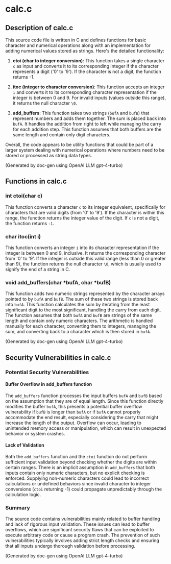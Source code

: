 
# calc.c

## Description of calc.c


This source code file is written in C and defines functions for basic character and numerical operations along with an implementation for adding numerical values stored as strings. Here's the detailed functionality:

1. **ctoi (char to integer conversion)**: This function takes a single character `c` as input and converts it to its corresponding integer if the character represents a digit ('0' to '9'). If the character is not a digit, the function returns -1.

2. **itoc (integer to character conversion)**: This function accepts an integer `i` and converts it to its corresponding character representation if the integer is between 0 and 9. For invalid inputs (values outside this range), it returns the null character `\0`.

3. **add_buffers**: This function takes two strings (`bufA` and `bufB`) that represent numbers and adds them together. The sum is placed back into `bufA`. It handles the addition from right to left while managing the carry for each addition step. This function assumes that both buffers are the same length and contain only digit characters. 

Overall, the code appears to be utility functions that could be part of a larger system dealing with numerical operations where numbers need to be stored or processed as string data types.

(Generated by doc-gen using OpenAI LLM gpt-4-turbo)

## Functions in calc.c


### int ctoi(char c)
This function converts a character `c` to its integer equivalent, specifically for characters that are valid digits (from '0' to '9'). If the character is within this range, the function returns the integer value of the digit. If `c` is not a digit, the function returns `-1`.

### char itoc(int i)
This function converts an integer `i` into its character representation if the integer is between 0 and 9, inclusive. It returns the corresponding character from '0' to '9'. If the integer is outside this valid range (less than 0 or greater than 9), the function returns the null character `\0`, which is usually used to signify the end of a string in C.

### void add_buffers(char *bufA, char *bufB)
This function adds two numeric strings represented by the character arrays pointed to by `bufA` and `bufB`. The sum of these two strings is stored back into `bufA`. This function calculates the sum by iterating from the least significant digit to the most significant, handling the carry from each digit. The function assumes that both `bufA` and `bufB` are strings of the same length and contain only numeric characters. The arithmetic is handled manually for each character, converting them to integers, managing the sum, and converting back to a character which is then stored in `bufA`.

(Generated by doc-gen using OpenAI LLM gpt-4-turbo)

## Security Vulnerabilities in calc.c


### Potential Security Vulnerabilities

#### Buffer Overflow in add_buffers function
The `add_buffers` function processes the input buffers `bufA` and `bufB` based on the assumption that they are of equal length. Since this function directly modifies the buffer `bufA`, this presents a potential buffer overflow vulnerability if `bufB` is longer than `bufA` or if `bufA` cannot properly accommodate the end result, especially considering the carry that might increase the length of the output. Overflow can occur, leading to unintended memory access or manipulation, which can result in unexpected behavior or system crashes.

#### Lack of Validation
Both the `add_buffers` function and the `ctoi` function do not perform sufficient input validation beyond checking whether the digits are within certain ranges. There is an implicit assumption in `add_buffers` that both inputs contain only numeric characters, but no explicit checking is enforced. Supplying non-numeric characters could lead to incorrect calculations or undefined behaviors since invalid character to integer conversions (`ctoi` returning -1) could propagate unpredictably through the calculation logic.

### Summary
The source code contains vulnerabilities mainly related to buffer handling and lack of rigorous input validation. These issues can lead to buffer overflows, which are significant security flaws that can be exploited to execute arbitrary code or cause a program crash. The prevention of such vulnerabilities typically involves adding strict length checks and ensuring that all inputs undergo thorough validation before processing.

(Generated by doc-gen using OpenAI LLM gpt-4-turbo)
